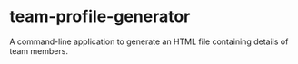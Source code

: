 # team-profile-generator
A command-line application to generate an HTML file containing details of team members.
